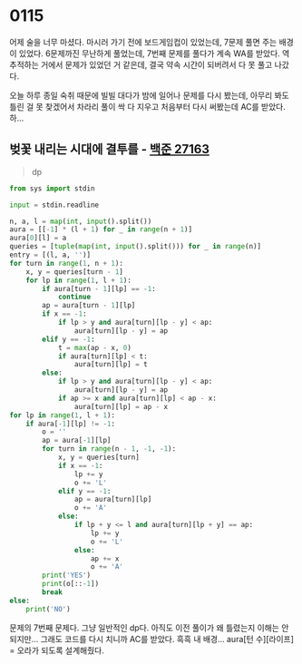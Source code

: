 # 0115

어제 술을 너무 마셨다. 마시러 가기 전에 보드게임컵이 있었는데, 7문제 풀면 주는 배경이 있었다. 6문제까진 무난하게 풀었는데, 7번째 문제를 풀다가 계속 WA를 받았다. 역추적하는 거에서 문제가 있었던 거 같은데, 결국 약속 시간이 되버려서 다 못 풀고 나갔다.

오늘 하루 종일 숙취 때문에 빌빌 대다가 밤에 일어나 문제를 다시 봤는데, 아무리 봐도 틀린 걸 못 찾겠어서 차라리 풀이 싹 다 지우고 처음부터 다시 써봤는데 AC를 받았다. 하...



## 벚꽃 내리는 시대에 결투를 - [백준 27163](https://www.acmicpc.net/problem/27163)

> dp

```Python
from sys import stdin

input = stdin.readline

n, a, l = map(int, input().split())
aura = [[-1] * (l + 1) for _ in range(n + 1)]
aura[0][l] = a
queries = [tuple(map(int, input().split())) for _ in range(n)]
entry = [(l, a, '')]
for turn in range(1, n + 1):
    x, y = queries[turn - 1]
    for lp in range(1, l + 1):
        if aura[turn - 1][lp] == -1:
            continue
        ap = aura[turn - 1][lp]
        if x == -1:
            if lp > y and aura[turn][lp - y] < ap:
                aura[turn][lp - y] = ap
        elif y == -1:
            t = max(ap - x, 0)
            if aura[turn][lp] < t:
                aura[turn][lp] = t
        else:
            if lp > y and aura[turn][lp - y] < ap:
                aura[turn][lp - y] = ap
            if ap >= x and aura[turn][lp] < ap - x:
                aura[turn][lp] = ap - x
for lp in range(1, l + 1):
    if aura[-1][lp] != -1:
        o = ''
        ap = aura[-1][lp]
        for turn in range(n - 1, -1, -1):
            x, y = queries[turn]
            if x == -1:
                lp += y
                o += 'L'
            elif y == -1:
                ap = aura[turn][lp]
                o += 'A'
            else:
                if lp + y <= l and aura[turn][lp + y] == ap:
                    lp += y
                    o += 'L'
                else:
                    ap += x
                    o += 'A'
        print('YES')
        print(o[::-1])
        break
else:
    print('NO')
```

문제의 7번째 문제다. 그냥 일반적인 dp다. 아직도 이전 풀이가 왜 틀렸는지 이해는 안 되지만... 그래도 코드를 다시 치니까 AC를 받았다. 흑흑 내 배경... aura[턴 수][라이프] = 오라가 되도록 설계해줬다.
